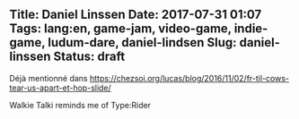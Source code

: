 Title: Daniel Linssen
Date: 2017-07-31 01:07
Tags: lang:en, game-jam, video-game, indie-game, ludum-dare, daniel-lindsen
Slug: daniel-linssen
Status: draft
---
Déjà mentionné dans https://chezsoi.org/lucas/blog/2016/11/02/fr-til-cows-tear-us-apart-et-hop-slide/

Walkie Talki reminds me of Type:Rider